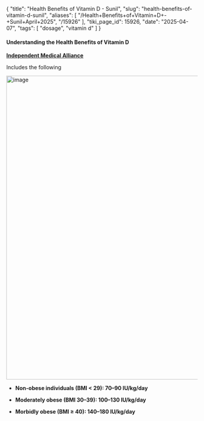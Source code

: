 {
    "title": "Health Benefits of Vitamin D - Sunil",
    "slug": "health-benefits-of-vitamin-d-sunil",
    "aliases": [
        "/Health+Benefits+of+Vitamin+D+-+Sunil+April+2025",
        "/15926"
    ],
    "tiki_page_id": 15926,
    "date": "2025-04-07",
    "tags": [
        "dosage",
        "vitamin d"
    ]
}


#### Understanding the Health Benefits of Vitamin D

 **[Independent Medical Alliance](https://imahealth.substack.com/p/understanding-the-health-benefits?utm_source=substack&utm_medium=email&utm_campaign=email-restack-comment&r=1qncdx&triedRedirect=true)** 

Includes the following

<img src="https://d1bk1kqxc0sym.cloudfront.net/attachments/webp/increas-d-more-benefits.webp" alt="image" width="800">

*  **Non-obese individuals (BMI < 29): 70–90 IU/kg/day** 

*  **Moderately obese (BMI 30–39): 100–130 IU/kg/day** 

*  **Morbidly obese (BMI ≥ 40): 140–180 IU/kg/day**